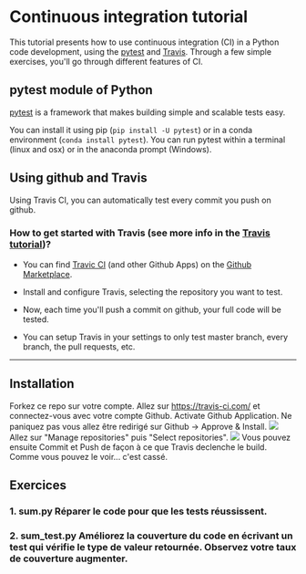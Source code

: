 # Continuous integration tutorial

This tutorial presents how to use continuous integration (CI) in a Python code development, using the [pytest](https://docs.pytest.org/en/latest/contents.html) and [Travis](https://travis-ci.com).
Through a few simple exercises, you'll go through different features of CI.

## pytest module of Python

[pytest](https://docs.pytest.org/en/latest/contents.html) is a framework that makes building simple and scalable tests easy.

You can install it using pip (`pip install -U pytest`) or in a conda environment (`conda install pytest`).
You can run pytest within a terminal (linux and osx) or in the anaconda prompt (Windows).

## Using github and Travis
Using Travis CI, you can automatically test every commit you push on github.

### How to get started with Travis (see more info in the [Travis tutorial](https://docs.travis-ci.com/user/tutorial/))?
 * You can find [Travic CI](https://github.com/marketplace/travis-ci) (and other Github Apps) on the [Github Marketplace]( https://github.com/marketplace).
 * Install and configure Travis, selecting the repository you want to test.

 * Now, each time you'll push a commit on github, your full code will be tested.
 * You can setup Travis in your settings to only test master branch, every branch, the pull requests, etc.

 ---------------------------------
## Installation

Forkez ce repo sur votre compte.
Allez sur https://travis-ci.com/ et connectez-vous avec votre compte Github.
Activate Github Application.
Ne paniquez pas vous allez être redirigé sur Github -> Approve & Install.
![](https://imgur.com/MP15GTW)
Allez sur "Manage repositories" puis "Select repositories".
![](https://imgur.com/bA9OuLA)
Vous pouvez ensuite Commit et Push de façon à ce que Travis declenche le build.
Comme vous pouvez le voir... c'est cassé.


## Exercices
### 1. sum.py Réparer le code pour que les tests réussissent.
### 2. sum_test.py Améliorez la couverture du code en écrivant un test qui vérifie le type de valeur retournée. Observez votre taux de couverture augmenter.
